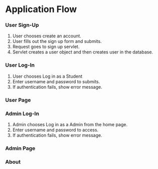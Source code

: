 
# Application Flow

### User Sign-Up
1. User chooses create an account.
1. User fills out the sign up form and submits.
1. Request goes to sign up servlet.
1. Servlet creates a user object and then creates user in the database.

### User Log-In
1. User chooses Log in as a Student
1. Enter username and password to submits.
1. If authentication fails, show error message. 

### User Page

### Admin Log-In
1. Admin chooses Log in as a Admin from the home page.
1. Enter username and password to access.
1. If authentication fails, show error message.

### Admin Page

### About




